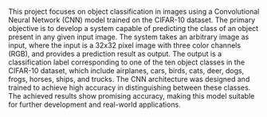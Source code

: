 This project focuses on object classification in images using a Convolutional Neural Network (CNN) model trained on the CIFAR-10 dataset. The primary objective is to develop a system capable of predicting the class of an object present in any given input image. The system takes an arbitrary image as input, where the input is a 32x32 pixel image with three color channels (RGB), and provides a prediction result as output. The output is a classification label corresponding to one of the ten object classes in the CIFAR-10 dataset, which include airplanes, cars, birds, cats, deer, dogs, frogs, horses, ships, and trucks. The CNN architecture was designed and trained to achieve high accuracy in distinguishing between these classes. The achieved results show promising accuracy, making this model suitable for further development and real-world applications.

